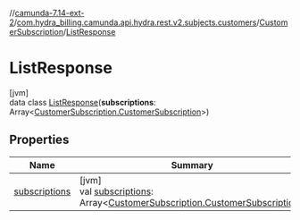 //[camunda-7.14-ext-2](../../../../index.md)/[com.hydra_billing.camunda.api.hydra.rest.v2.subjects.customers](../../index.md)/[CustomerSubscription](../index.md)/[ListResponse](index.md)

# ListResponse

[jvm]\
data class [ListResponse](index.md)(**subscriptions**: Array<[CustomerSubscription.CustomerSubscription](../-customer-subscription/index.md)>)

## Properties

| Name | Summary |
|---|---|
| [subscriptions](subscriptions.md) | [jvm]<br>val [subscriptions](subscriptions.md): Array<[CustomerSubscription.CustomerSubscription](../-customer-subscription/index.md)> |
